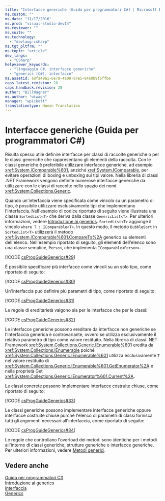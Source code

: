 ```yaml
---
title: "Interfacce generiche (Guida per programmatori C#) | Microsoft Docs"
ms.custom: ""
ms.date: "11/17/2016"
ms.prod: "visual-studio-dev14"
ms.reviewer: ""
ms.suite: ""
ms.technology: 
  - "devlang-csharp"
ms.tgt_pltfrm: ""
ms.topic: "article"
dev_langs: 
  - "CSharp"
helpviewer_keywords: 
  - "linguaggio C#, interfacce generiche"
  - "generics [C#], interfacce"
ms.assetid: a8fa49a1-6e78-4a09-87e5-84a0b9f5ffbe
caps.latest.revision: 28
caps.handback.revision: 28
author: "BillWagner"
ms.author: "wiwagn"
manager: "wpickett"
translationtype: Human Translation
---
```

# Interfacce generiche (Guida per programmatori C#)
Risulta spesso utile definire interfacce per classi di raccolte generiche o per le classi generiche che rappresentano gli elementi della raccolta.  Con le classi generiche è preferibile utilizzare interfacce generiche, ad esempio <xref:System.IComparable%601>, anziché <xref:System.IComparable>, per evitare operazioni di boxing e unboxing sui tipi valore.  Nella libreria di classi .NET Framework vengono definite numerose interfacce generiche da utilizzare con le classi di raccolte nello spazio dei nomi <xref:System.Collections.Generic>.  
  
 Quando un'interfaccia viene specificata come vincolo su un parametro di tipo, è possibile utilizzare esclusivamente tipi che implementano l'interfaccia.  Nell'esempio di codice riportato di seguito viene illustrata una classe `SortedList<T>` che deriva dalla classe `GenericList<T>`.  Per ulteriori informazioni, vedere [Introduzione ai generics](../../../csharp/programming-guide/generics/introduction-to-generics.md).  `SortedList<T>` aggiunge il vincolo `where T : IComparable<T>`.  In questo modo, il metodo `BubbleSort` in `SortedList<T>` utilizzerà il metodo <xref:System.IComparable%601.CompareTo%2A> generico su elementi dell'elenco.  Nell'esempio riportato di seguito, gli elementi dell'elenco sono una classe semplice, `Person`, che implementa `IComparable<Person>`.  
  
 [!CODE [csProgGuideGenerics#29](../CodeSnippet/VS_Snippets_VBCSharp/csProgGuideGenerics#29)]  
  
 È possibile specificare più interfacce come vincoli su un solo tipo, come riportato di seguito:  
  
 [!CODE [csProgGuideGenerics#30](../CodeSnippet/VS_Snippets_VBCSharp/csProgGuideGenerics#30)]  
  
 Un'interfaccia può definire più parametri di tipo, come riportato di seguito:  
  
 [!CODE [csProgGuideGenerics#31](../CodeSnippet/VS_Snippets_VBCSharp/csProgGuideGenerics#31)]  
  
 Le regole di ereditarietà valgono sia per le interfacce che per le classi:  
  
 [!CODE [csProgGuideGenerics#32](../CodeSnippet/VS_Snippets_VBCSharp/csProgGuideGenerics#32)]  
  
 Le interfacce generiche possono ereditare da interfacce non generiche se l'interfaccia generica è controvariante, ovvero se utilizza esclusivamente il relativo parametro di tipo come valore restituito.  Nella libreria di classi .NET Framework <xref:System.Collections.Generic.IEnumerable%601> eredita da <xref:System.Collections.IEnumerable> poiché <xref:System.Collections.Generic.IEnumerable%601> utilizza esclusivamente `T` nel valore restituito di <xref:System.Collections.Generic.IEnumerable%601.GetEnumerator%2A> e nella proprietà Get <xref:System.Collections.Generic.IEnumerator%601.Current%2A>.  
  
 Le classi concrete possono implementare interfacce costruite chiuse, come riportato di seguito:  
  
 [!CODE [csProgGuideGenerics#33](../CodeSnippet/VS_Snippets_VBCSharp/csProgGuideGenerics#33)]  
  
 Le classi generiche possono implementare interfacce generiche oppure interfacce costruite chiuse purché l'elenco di parametri di classi fornisca tutti gli argomenti necessari all'interfaccia, come riportato di seguito:  
  
 [!CODE [csProgGuideGenerics#34](../CodeSnippet/VS_Snippets_VBCSharp/csProgGuideGenerics#34)]  
  
 Le regole che controllano l'overload dei metodi sono identiche per i metodi all'interno di classi generiche, strutture generiche o interfacce generiche.  Per ulteriori informazioni, vedere [Metodi generici](../../../csharp/programming-guide/generics/generic-methods.md).  
  
## Vedere anche  
 [Guida per programmatori C\#](../../../csharp/programming-guide/index.md)   
 [Introduzione ai generics](../../../csharp/programming-guide/generics/introduction-to-generics.md)   
 [interfaccia](../../../csharp/language-reference/keywords/interface.md)   
 [Generics](../Topic/Generics%20in%20the%20.NET%20Framework.md)